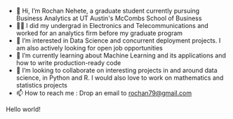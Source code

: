 - 👋 Hi, I’m Rochan Nehete, a graduate student currently pursuing Business Analytics at UT Austin's McCombs School of Business 
- 🧑‍💼 I did my undergrad in Electronics and Telecommunications and worked for an analytics firm before my graduate program
- 👀 I’m interested in Data Science and concurrent deployment projects. I am also actively looking for open job opportunities 
- 🌱 I’m currently learning about Machine Learning and its applications and how to write production-ready code 
- 💞️ I’m looking to collaborate on interesting projects in and around data science, in Python and R. I would also love to work on mathematics and statistics projects
- 📫 How to reach me : Drop an email to rochan79@gmail.com

<!---
Rochan79/Rochan79 is a ✨ special ✨ repository because its `README.md` (this file) appears on your GitHub profile.
You can click the Preview link to take a look at your changes.
--->
Hello world!
